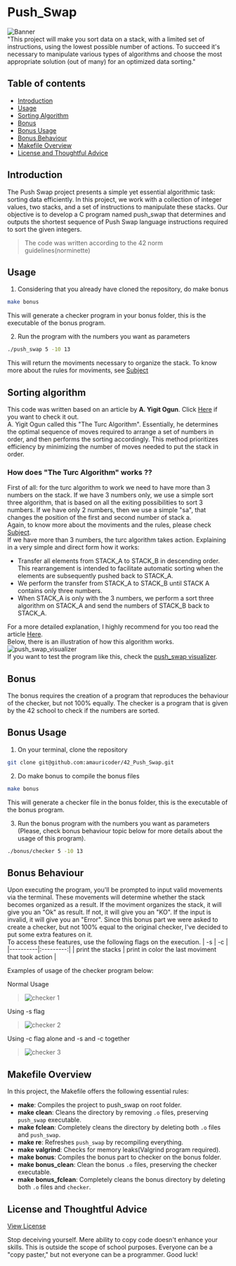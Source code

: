 # Push_Swap
![Banner](push_swap.gif "ps banner") <br>
"This project will make you sort data on a stack, with a limited set of instructions, using
the lowest possible number of actions. To succeed it's necessary to manipulate various
types of algorithms and choose the most appropriate solution (out of many) for an
optimized data sorting."

## Table of contents
- [Introduction](#introduction)
- [Usage](#usage)
- [Sorting Algorithm](#sorting-algorithm)
- [Bonus](#bonus)
- [Bonus Usage](#bonus-usage)
- [Bonus Behaviour](#bonus-behaviour)
- [Makefile Overview](#makefile-overview)
- [License and Thoughtful Advice](#license-and-thoughtful-advice)

## Introduction
The Push Swap project presents a simple yet essential algorithmic task: sorting data efficiently. In this project, we work with a collection of integer values, two stacks, and a set of instructions to manipulate these stacks. Our objective is to develop a C program named push_swap that determines and outputs the shortest sequence of Push Swap language instructions required to sort the given integers.
>The code was written according to the 42 norm guidelines(norminette)

## Usage
1. Considering that you already have cloned the repository, do make bonus
```bash
make bonus
```
This will generate a checker program in your bonus folder, this is the executable of the bonus program.

2. Run the program with the numbers you want as parameters
``` bash
./push_swap 5 -10 13
```
This will return the moviments necessary to organize the stack.
To know more about the rules for moviments, see [Subject](subject) <br>

## Sorting algorithm
This code was written based on an article by **A. Yigit Ogun**. Click [Here](https://medium.com/@ayogun/push-swap-c1f5d2d41e97) if you want to check it out.<br>
A. Yigit Ogun called this "The Turc Algorithm". Essentially, he determines the optimal sequence of moves required to arrange a set of numbers in order, and then performs the sorting accordingly. This method prioritizes efficiency by minimizing the number of moves needed to put the stack in order.
### How does "The Turc Algorithm" works ??
First of all: for the turc algorithm to work we need to have more than 3 numbers on the stack. If we have 3 numbers only, we use a simple sort three algorithm, that is based on all the exiting possibilities to sort 3 numbers. If we have only 2 numbers, then we use a simple "sa", that changes the position of the first and second number of stack a. <br>Again, to know more about the moviments and the rules, please check [Subject](subject). <br>
If we have more than 3 numbers, the turc algorithm takes action.
Explaining in a very simple and direct form how it works:<br>
  - Transfer all elements from STACK_A to STACK_B in descending order. This rearrangement is intended to facilitate automatic sorting when the elements are subsequently pushed back to STACK_A.
  - We perform the transfer from STACK_A to STACK_B until STACK A contains only three numbers.
  - When STACK_A is only with the 3 numbers, we perform a sort three algorithm on STACK_A and send the numbers of STACK_B back to STACK_A.

For a more detailed explanation, I highly recommend for you too read the article [Here](https://medium.com/@ayogun/push-swap-c1f5d2d41e97). <br>
Below, there is an illustration of how this algorithm works. <br>
![push_swap_visualizer](ps_visualizer.gif)<br>
If you want to test the program like this, check the [push_swap visualizer](https://github.com/o-reo/push_swap_visualizer).

## Bonus
The bonus requires the creation of a program that reproduces the behaviour of the checker, but not 100% equally. The checker is a program that is given by the 42 school to check if the numbers are sorted.

## Bonus Usage
1. On your terminal, clone the repository
```bash
git clone git@github.com:amauricoder/42_Push_Swap.git
```
2. Do make bonus to compile the bonus files
```bash
make bonus
```
This will generate a checker file in the bonus folder, this is the executable of the bonus program.

3. Run the bonus program with the numbers you want as parameters (Please, check bonus behaviour topic below for more details about the usage of this program).
``` bash
./bonus/checker 5 -10 13
```
## Bonus Behaviour
Upon executing the program, you'll be prompted to input valid movements via the terminal. These movements will determine whether the stack becomes organized as a result.
If the moviment organizes the stack, it will give you an "Ok" as result. If not, it will give you an "KO". If the input is invalid, it will give you an "Error".
Since this bonus part we were asked to create a checker, but not 100% equal to the original checker, I've decided to put some extra features on it. <br>
To access these features, use the following flags on the execution.
| -s | -c |
|----------|:---------:|
| print the stacks   | print in color the last moviment that took action |

Examples of usage of the checker program below:

Normal Usage <br>
> ![checker 1](checker_1.gif "checker_usage1") <br>

Using -s flag <br>
> ![checker 2](checker_2.gif "checker_usage2") <br>

Using -c flag alone and -s and -c together <br>
> ![checker 3](checker_3.gif "checker_usage3") <br>

## Makefile Overview
In this project, the Makefile offers the following essential rules:
- **make**: Compiles the project to push_swap on root folder.
- **make clean**: Cleans the directory by removing `.o` files, preserving `push_swap` executable.
- **make fclean**: Completely cleans the directory by deleting both `.o` files and `push_swap`.
- **make re**: Refreshes `push_swap` by recompiling everything.
- **make valgrind**: Checks for memory leaks(Valgrind program required).
- **make bonus**: Compiles the bonus part to checker on the bonus folder.
- **make bonus_clean**: Clean the bonus `.o` files, preserving the checker executable.
- **make bonus_fclean**: Completely cleans the bonus directory by deleting both `.o` files and `checker`.

## License and Thoughtful Advice
[View License](LICENSE)

Stop deceiving yourself. 
Mere ability to copy code doesn't enhance your skills. This is outside the scope of school purposes. 
Everyone can be a "copy paster," but not everyone can be a programmer. Good luck!
